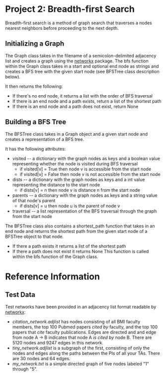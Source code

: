 # Project 2: Breadth-first Search
Breadth-first search is a method of graph search that traverses a nodes nearest neighbors before proceeding to the next depth.

## Initializing a Graph
The Graph class takes in the filename of a semicolon-delimited adjacency list and creates a graph using the [networkx](https://networkx.org/) package.
The bfs function within the Graph class takes in a start and optional end node as strings and creates a BFS tree with the given start node (see BFSTree class description below).

It then returns the following:
* If there's no end node, it returns a list with the order of BFS traversal
* If there is an end node and a path exists, return a list of the shortest path
* If there is an end node and a path does not exist, return None
	
## Building a BFS Tree
The BFSTree class takes in a Graph object and a given start node and creates a representation of a BFS tree.

It has the following attributes:
* visited -- a dictionary with the graph nodes as keys and a boolean value representing whether the node is visited during BFS traversal
	* if visited[v] = True then node v is accessible from the start node
	* if visited[v] = False then node v is not accessible from the start node
* dists -- a dictionary with the graph nodes as keys and a int value representing the distance to the start node
	* if dists[v] = n then node v is distance n from the start node
* parents -- a dictionary with the graph nodes as keys and a string value of that node's parent
	* if dists[v] = u then node u is the parent of node v
* traversal -- a list representation of the BFS traversal through the graph from the start node

The BFSTree class also contains a shortest_path function that takes in an end node and returns the shortest path from the given start node of a BFSTree object to that node.
* If there a path exists it returns a list of the shortest path
* If there a path does not exist it returns None
This function is called within the bfs function of the Graph class.

# Reference Information
## Test Data
Test networks have been provided in an adjacency list format readable by [networkx](https://networkx.org/):
* *citation_network.adjlist* has nodes consisting of all BMI faculty members, the top 100 Pubmed papers *cited by* faculty, and the top 100 papers that *cite* faculty publications. 
Edges are directed and and edge from node A -> B indicates that node A *is cited by* node B. 
There are 5120 nodes and 9247 edges in this network.
* *tiny_network.adjlist* is a subgraph of the first, consisting of only the nodes and edges along the paths between the PIs of all your TAs. 
There are 30 nodes and 64 edges.
* *my_network.txt* is a simple directed graph of five nodes labeled "1" through "5".


